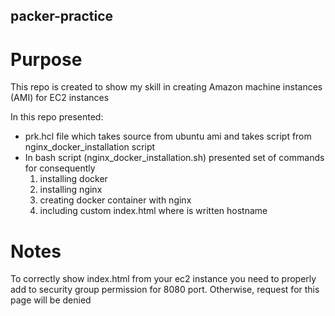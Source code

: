 ## packer-practice

# Purpose

This repo is created to show my skill in creating Amazon machine instances (AMI) for EC2 instances

In this repo presented:
* prk.hcl file which takes source from ubuntu ami and takes script from nginx_docker_installation script
* In bash script (nginx_docker_installation.sh) presented set of commands for consequently 
    1. installing docker 
    2. installing nginx 
    3. creating docker container with nginx
    4. including custom index.html where is written hostname

# Notes

To correctly show index.html from your ec2 instance you need to properly add to security group permission for 8080 port. Otherwise, request for this page will be denied
